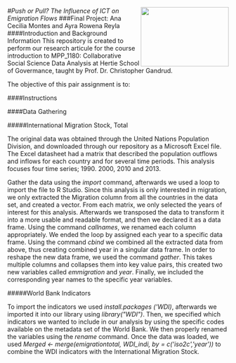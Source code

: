 ﻿
[<img src="https://www.hertie-school.org/uploads/pics/HSG_Logo_rgb_33c6f5.jpg" align="right" height="135" width ="200"/>](http://www.hertie-school.org/)
<i>
#Push or Pull? The Influence of ICT on Emigration Flows
</i>
###Final Project: Ana Cecilia Montes and Ayra Rowena Reyla 
####Introduction and Background Information
This repository is created to perform our research articule for the course introduction to MPP_1180: Collaborative Social Science Data Analysis at Hertie School of Govermance, taught by Prof. Dr. Christopher Gandrud. 

The objective of this pair assignment is to:

####Instructions


####Data Gathering 

#####International Migration Stock, Total

The original data was obtained through the United Nations Population Division, and downloaded through our repository as a Microsoft Excel file. The Excel datasheet had a matrix that described the population outflows and inflows for each country and for several time periods. This analysis focuses four time series; 1990. 2000, 2010 and 2013. 

Gather the data using the *import* command, afterwards we used a loop to import the file to R Studio. Since this analysis is only interested in migration, we only extracted the Migration column from all the countries in the data set, and created a vector. From each matrix, we only selected the years of interest for this analysis. Afterwards we transposed the data to transform it into a more usable and readable format, and then we declared it as a data frame. Using the command *callnames*, we renamed each column appropriately. We ended the loop by assigned each year to a specific data frame. Using the command *cbind* we combined all the extracted data from above, thus creating combined year in a singular data frame. In order to reshape the new data frame, we used the command *gather*. This takes multiple columns and collapses them into key value pairs, this created two new variables called _emmigration_ and _year_. Finally, we included the corresponding year names to the specific year variables. 

#####World Bank Indicators

To import the indicators we used *install.packages ('WDI)*, afterwards we imported it into our library using *library("WDI")*. Then, we specified which indicators we wanted to include in our analysis by using the specific codes available on the metadata set of the World Bank. We then properly renamed the variables using the *rename* command. Once the data was loaded, we used *Merged <- merge(emigrationtotal, WDI_indi, by = c('iso2c','year'))* to combine the WDI indicators with the International Migration Stock.
